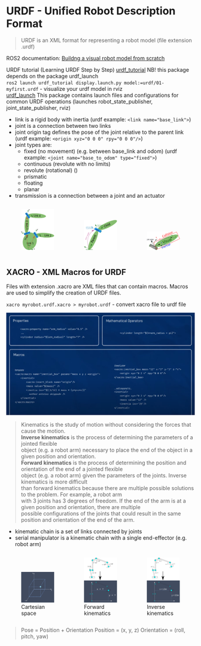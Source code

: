 # URDF - Unified Robot Description Format
> URDF is an XML format for representing a robot model (file extension .urdf)  

ROS2 documentation:
[Buildng a visual robot model from scratch](https://docs.ros.org/en/rolling/Tutorials/Intermediate/URDF/Building-a-Visual-Robot-Model-with-URDF-from-Scratch.html)

URDF tutorial (Learning URDF Step by Step) [urdf_tutorial](https://github.com/ros/urdf_tutorial/tree/ros2) NB! this package depends on the package urdf_launch  
`ros2 launch urdf_tutorial display.launch.py model:=urdf/01-myfirst.urdf` - visualize your urdf model in rviz  
[urdf_launch](https://github.com/ros/urdf_launch) This package contains launch files and configurations for common URDF operations (launches robot_state_publisher, joint_state_publisher, rviz)

- link is a rigid body with inertia (urdf example: `<link name="base_link">`)
- joint is a connection between two links
- joint origin tag defines the pose of the joint relative to the parent link (urdf example: `<origin xyz="0 0 0" rpy="0 0 0"/>`)
- joint types are:
  - fixed (no movement) (e.g. between base_link and odom) (urdf example: `<joint name="base_to_odom" type="fixed">`)
  - continuous (revolute with no limits)
  - revolute (rotational) ()
  - prismatic
  - floating
  - planar
- transmission is a connection between a joint and an actuator

<div style="display: flex; align-items: flex-end;">
  <figure>
    <img src="images/links_and_joints.png" alt="Links and joints" width="250">
  </figure>
  <figure>
    <img src="images/joint.png" alt="Joint" width="250">
  </figure>
  <figure>
    <img src="images/joint2.png" alt="Joint" width="250">
  </figure>
</div>

## XACRO - XML Macros for URDF
Files with extension .xacro are XML files that can contain macros. Macros are used to simplify the creation of URDF files.

`xacro myrobot.urdf.xacro > myrobot.urdf` - convert xacro file to urdf file

<!-- ![Alt Text](images/xacro_macros.png) -->
<img src="images/xacro_macros.png" alt="Alt Text" width="1000">

> Kinematics is the study of motion without considering the forces that cause the motion.  
> **Inverse kinematics** is the process of determining the parameters of a jointed flexible  
> object (e.g. a robot arm) necessary to place the end of the object in a given position and orientation.  
> **Forward kinematics** is the process of determining the position and orientation of the end of a jointed flexible  
> object (e.g. a robot arm) given the parameters of the joints. Inverse kinematics is more difficult  
> than forward kinematics because there are multiple possible solutions to the problem. For example, a robot arm  
> with 3 joints has 3 degrees of freedom. If the end of the arm is at a given position and orientation, there are multiple  
> possible configurations of the joints that could result in the same position and orientation of the end of the arm.  

- kinematic chain is a set of links connected by joints
- serial manipulator is a kinematic chain with a single end-effector (e.g. robot arm)

<div style="display: flex; align-items: flex-end;">
  <figure>
    <img src="images/kinematics_cartesian_axes.png" alt="Cartesian space" width="300">
    <figcaption>Cartesian space</figcaption>
  </figure>
  <figure>
    <img src="images/forwardkin.png" alt="Forward kinematics" width="300">
    <figcaption>Forward kinematics</figcaption>
  </figure>
  <figure>
    <img src="images/inversekin.png" alt="Inverse kinematics" width="300">
    <figcaption>Inverse kinematics</figcaption>
  </figure>
</div>

> Pose = Position + Orientation 
> Position = (x, y, z)
> Orientation = (roll, pitch, yaw)